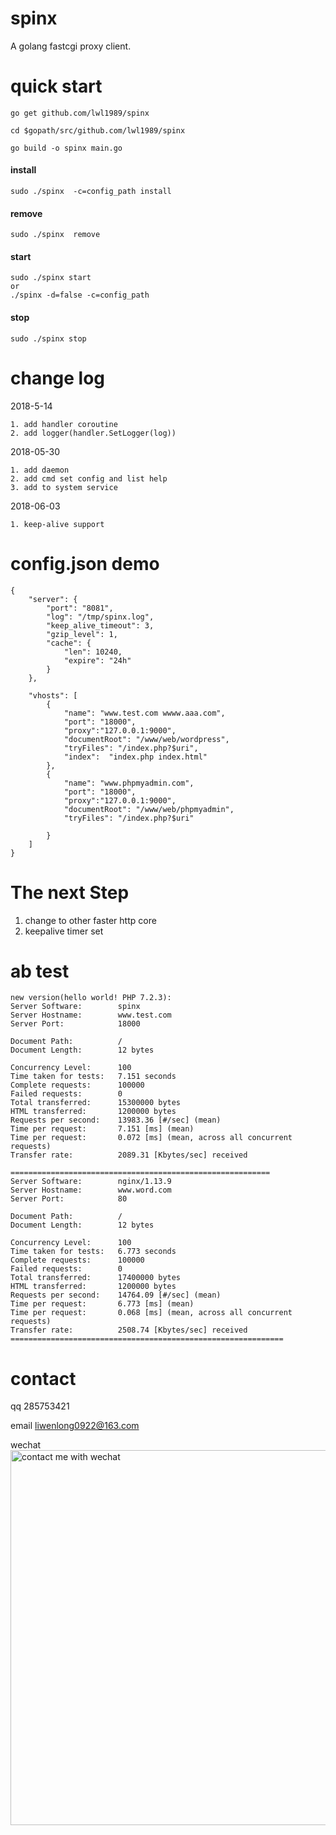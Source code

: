 # spinx
A golang fastcgi  proxy client.

# quick start

    go get github.com/lwl1989/spinx
    
    cd $gopath/src/github.com/lwl1989/spinx
    
    go build -o spinx main.go
    
#### install    
    sudo ./spinx  -c=config_path install
#### remove    
    sudo ./spinx  remove
#### start
    sudo ./spinx start
    or
    ./spinx -d=false -c=config_path
#### stop
    sudo ./spinx stop    

# change log 

2018-5-14
  
    1. add handler coroutine
    2. add logger(handler.SetLogger(log))

2018-05-30
    
    1. add daemon
    2. add cmd set config and list help
    3. add to system service

2018-06-03

    1. keep-alive support

# config.json demo

```
{
    "server": {
        "port": "8081",
        "log": "/tmp/spinx.log",
        "keep_alive_timeout": 3,
        "gzip_level": 1,
        "cache": {
            "len": 10240,
            "expire": "24h"
        }
    },

    "vhosts": [
        {
            "name": "www.test.com wwww.aaa.com",
            "port": "18000",
            "proxy":"127.0.0.1:9000",
            "documentRoot": "/www/web/wordpress",
            "tryFiles": "/index.php?$uri",
            "index":  "index.php index.html"
        },
        {
            "name": "www.phpmyadmin.com",
            "port": "18000",
            "proxy":"127.0.0.1:9000",
            "documentRoot": "/www/web/phpmyadmin",
            "tryFiles": "/index.php?$uri"

        }
    ]
}
```

# The next Step

1. change to other  faster http core
2. keepalive timer  set

# ab test

```
new version(hello world! PHP 7.2.3):
Server Software:        spinx
Server Hostname:        www.test.com
Server Port:            18000

Document Path:          /
Document Length:        12 bytes

Concurrency Level:      100
Time taken for tests:   7.151 seconds
Complete requests:      100000
Failed requests:        0
Total transferred:      15300000 bytes
HTML transferred:       1200000 bytes
Requests per second:    13983.36 [#/sec] (mean)
Time per request:       7.151 [ms] (mean)
Time per request:       0.072 [ms] (mean, across all concurrent requests)
Transfer rate:          2089.31 [Kbytes/sec] received

==========================================================
Server Software:        nginx/1.13.9
Server Hostname:        www.word.com
Server Port:            80

Document Path:          /
Document Length:        12 bytes

Concurrency Level:      100
Time taken for tests:   6.773 seconds
Complete requests:      100000
Failed requests:        0
Total transferred:      17400000 bytes
HTML transferred:       1200000 bytes
Requests per second:    14764.09 [#/sec] (mean)
Time per request:       6.773 [ms] (mean)
Time per request:       0.068 [ms] (mean, across all concurrent requests)
Transfer rate:          2508.74 [Kbytes/sec] received
=============================================================
```


# contact

qq 285753421

email liwenlong0922@163.com
    
wechat
<img src="https://github.com/lwl1989/spinx/blob/master/Wechat.jpeg" alt="contact me with wechat" width="600" />





